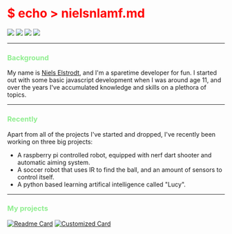 # <span style="color:red">$ echo > nielsnlamf.md </span>

<a href="https://t.me/nielsnlamf" style="text-decoration:none">
<img src="https://img.shields.io/badge/Telegram-2CA5E0?style=for-the-badge&logo=telegram&logoColor=white" href="nielselstrodt.nl">
</a>
<a href="https://discordapp.com/users/182452405764358144" style="text-decoration:none">
<img src="https://img.shields.io/badge/Discord-7289DA?style=for-the-badge&logo=discord&logoColor=white">
</a>
<a href="#" style="text-decoration:none">
<img src="https://img.shields.io/badge/VIM-%2311AB00.svg?&style=for-the-badge&logo=vim&logoColor=white">
</a>
<a href="#" style="text-decoration:none">
<img src="https://img.shields.io/badge/Arch_Linux-1793D1?style=for-the-badge&logo=arch-linux&logoColor=white">
</a>

---

### <span style="color:lightgreen"> Background </span>
My name is [ Niels Elstrodt](https://nielselstrodt.nl), and I'm a sparetime developer for fun.
I started out with some basic javascript development when I was around age 11, and over the years I've accumulated knowledge and skills on a plethora of topics.


 ---


### <span style="color:lightgreen"> Recently </span>
Apart from all of the projects I've started and dropped, I've recently been working on three big projects:

* A raspberry pi controlled robot, equipped with nerf dart shooter and automatic aiming system.
* A soccer robot that uses IR to find the ball, and an amount of sensors to control itself.
* A python based learning artifical intelligence called "Lucy".

---

### <span style="color:lightgreen"> My projects </span>
[![Readme Card](https://github-readme-stats.vercel.app/api/pin?username=nielsnlamf&repo=GeldAutomaat&title_color=90EE90&icon_color=f9f9f9&text_color=9f9f9f&bg_color=151515)](https://github.com/nielsnlamf/GeldAutomaat)
[![Customized Card](https://github-readme-stats.vercel.app/api/pin?username=nielsnlamf&repo=fishim&title_color=90EE90&icon_color=f9f9f9&text_color=9f9f9f&bg_color=151515)](https://github.com/nielsnlamf/fishim)

